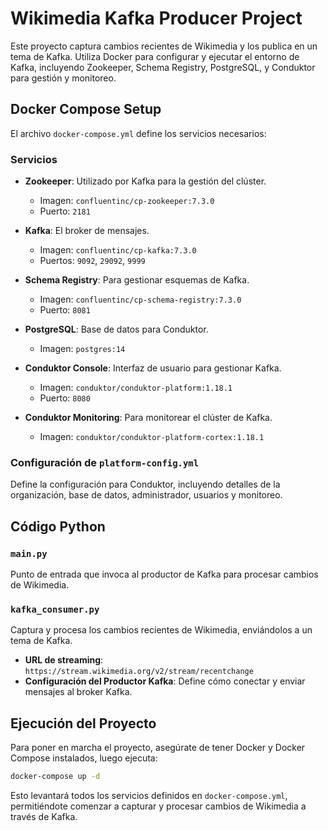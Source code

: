 # Wikimedia Kafka Producer Project

Este proyecto captura cambios recientes de Wikimedia y los publica en un tema de Kafka. Utiliza Docker para configurar y ejecutar el entorno de Kafka, incluyendo Zookeeper, Schema Registry, PostgreSQL, y Conduktor para gestión y monitoreo.

## Docker Compose Setup

El archivo `docker-compose.yml` define los servicios necesarios:

### Servicios

- **Zookeeper**: Utilizado por Kafka para la gestión del clúster.
  - Imagen: `confluentinc/cp-zookeeper:7.3.0`
  - Puerto: `2181`

- **Kafka**: El broker de mensajes.
  - Imagen: `confluentinc/cp-kafka:7.3.0`
  - Puertos: `9092`, `29092`, `9999`

- **Schema Registry**: Para gestionar esquemas de Kafka.
  - Imagen: `confluentinc/cp-schema-registry:7.3.0`
  - Puerto: `8081`

- **PostgreSQL**: Base de datos para Conduktor.
  - Imagen: `postgres:14`

- **Conduktor Console**: Interfaz de usuario para gestionar Kafka.
  - Imagen: `conduktor/conduktor-platform:1.18.1`
  - Puerto: `8080`

- **Conduktor Monitoring**: Para monitorear el clúster de Kafka.
  - Imagen: `conduktor/conduktor-platform-cortex:1.18.1`

### Configuración de `platform-config.yml`

Define la configuración para Conduktor, incluyendo detalles de la organización, base de datos, administrador, usuarios y monitoreo.

## Código Python

### `main.py`

Punto de entrada que invoca al productor de Kafka para procesar cambios de Wikimedia.

### `kafka_consumer.py`

Captura y procesa los cambios recientes de Wikimedia, enviándolos a un tema de Kafka.

- **URL de streaming**: `https://stream.wikimedia.org/v2/stream/recentchange`
- **Configuración del Productor Kafka**: Define cómo conectar y enviar mensajes al broker Kafka.

## Ejecución del Proyecto

Para poner en marcha el proyecto, asegúrate de tener Docker y Docker Compose instalados, luego ejecuta:

```bash
docker-compose up -d
```

Esto levantará todos los servicios definidos en `docker-compose.yml`, permitiéndote comenzar a capturar y procesar cambios de Wikimedia a través de Kafka.